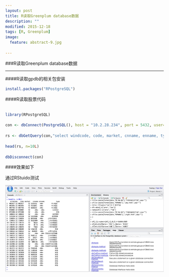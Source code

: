 ```yaml
---
layout: post
title: R读取Greenplum database数据
description: ""
modified: 2015-12-18
tags: [R, Greenplum]
image:
  feature: abstract-9.jpg
  
---
```


###R读取Greenplum database数据

- - -

####R读取gpdb的相关包安装

~~~R
install.packages("RPostgreSQL")
~~~


####R读取股票代码

~~~R

library(RPostgreSQL)

con <- dbConnect(PostgreSQL(), host = "10.2.28.234", port = 5432, user= "fitl", password="fitl3386", dbname="fitl")

rs <- dbGetQuery(con,"select windcode, code, market, cnname, enname, type from hffd.tdb_codes")

head(rs, n=10L)

dbDisconnect(con)
~~~

####效果如下

通过RStuido测试

![R读取股票代码数据](/images/r-postgre.png)


